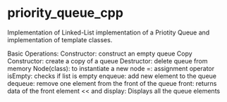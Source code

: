 # priority_queue_cpp

Implementation of Linked-List implementation of a Priotity Queue and implementation of template classes.

Basic Operations: 
        Constructor:            construct an empty queue
        Copy Constructor:       create a copy of a queue
        Destructor:             delete queue from memory
        Node(class):            to instantiate a new node
        =:                      assignment operator
        isEmpty:                checks if list is empty
        enqueue:                add new element to the queue
        dequeue:                remove one element from the front of the queue
        front:                  returns data of the front element
        << and display:         Displays all the queue elements
